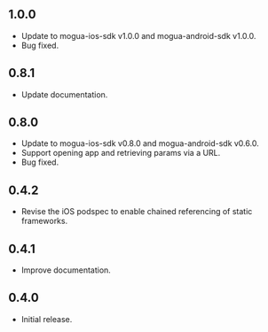 ## 1.0.0

- Update to mogua-ios-sdk v1.0.0 and mogua-android-sdk v1.0.0.
- Bug fixed.

## 0.8.1

- Update documentation.

## 0.8.0

- Update to mogua-ios-sdk v0.8.0 and mogua-android-sdk v0.6.0.
- Support opening app and retrieving params via a URL.
- Bug fixed.

## 0.4.2

- Revise the iOS podspec to enable chained referencing of static frameworks.
  
## 0.4.1

- Improve documentation.

## 0.4.0

- Initial release.
